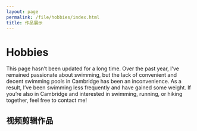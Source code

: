 ```yaml
---
layout: page
permalink: /file/hobbies/index.html
title: 作品展示
---
```


# Hobbies

This page hasn’t been updated for a long time. Over the past year, I’ve remained passionate about swimming, but the lack of convenient and decent swimming pools in Cambridge has been an inconvenience. As a result, I’ve been swimming less frequently and have gained some weight. If you’re also in Cambridge and interested in swimming, running, or hiking together, feel free to contact me!

## 视频剪辑作品
<!-- 
<video width="320" height="240" controls>
  <source src="movie.mp4" type="video/mp4">
  Your browser does not support the video tag.
</video> -->
<!-- <br>测试 -->
